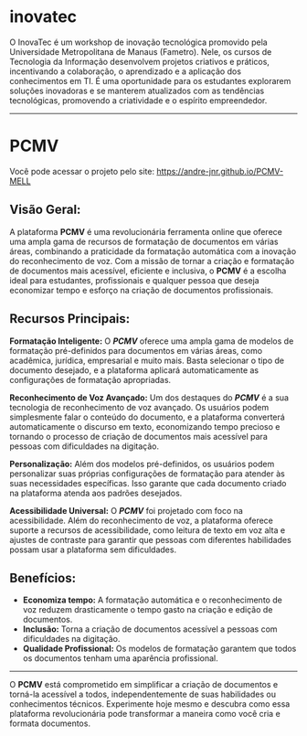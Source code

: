 # inovatec

O InovaTec é um workshop de inovação tecnológica promovido pela Universidade Metropolitana de Manaus (Fametro). Nele, os cursos de Tecnologia da Informação desenvolvem projetos criativos e práticos, incentivando a colaboração, o aprendizado e a aplicação dos conhecimentos em TI. É uma oportunidade para os estudantes explorarem soluções inovadoras e se manterem atualizados com as tendências tecnológicas, promovendo a criatividade e o espírito empreendedor.

<hr>

# PCMV

Você pode acessar o projeto pelo site: https://andre-jnr.github.io/PCMV-MELL

## Visão Geral:

A plataforma **PCMV** é uma revolucionária ferramenta online que oferece uma ampla gama de recursos de formatação de documentos em várias áreas, combinando a praticidade da formatação automática com a inovação do reconhecimento de voz. Com a missão de tornar a criação e formatação de documentos mais acessível, eficiente e inclusiva, o **PCMV** é a escolha ideal para estudantes, profissionais e qualquer pessoa que deseja economizar tempo e esforço na criação de documentos profissionais.

## Recursos Principais:

**Formatação Inteligente:** O _**PCMV**_ oferece uma ampla gama de modelos de formatação pré-definidos para documentos em várias áreas, como acadêmica, jurídica, empresarial e muito mais. Basta selecionar o tipo de documento desejado, e a plataforma aplicará automaticamente as configurações de formatação apropriadas.

**Reconhecimento de Voz Avançado:** Um dos destaques do _**PCMV**_ é a sua tecnologia de reconhecimento de voz avançado. Os usuários podem simplesmente falar o conteúdo do documento, e a plataforma converterá automaticamente o discurso em texto, economizando tempo precioso e tornando o processo de criação de documentos mais acessível para pessoas com dificuldades na digitação.

**Personalização:** Além dos modelos pré-definidos, os usuários podem personalizar suas próprias configurações de formatação para atender às suas necessidades específicas. Isso garante que cada documento criado na plataforma atenda aos padrões desejados.

**Acessibilidade Universal:** O _**PCMV**_ foi projetado com foco na acessibilidade. Além do reconhecimento de voz, a plataforma oferece suporte a recursos de acessibilidade, como leitura de texto em voz alta e ajustes de contraste para garantir que pessoas com diferentes habilidades possam usar a plataforma sem dificuldades.

## Benefícios:

- **Economiza tempo:** A formatação automática e o reconhecimento de voz reduzem drasticamente o tempo gasto na criação e edição de documentos.
- **Inclusão:** Torna a criação de documentos acessível a pessoas com dificuldades na digitação.
- **Qualidade Profissional:** Os modelos de formatação garantem que todos os documentos tenham uma aparência profissional.

<hr>

O **PCMV** está comprometido em simplificar a criação de documentos e torná-la acessível a todos, independentemente de suas habilidades ou conhecimentos técnicos. Experimente hoje mesmo e descubra como essa plataforma revolucionária pode transformar a maneira como você cria e formata documentos.
